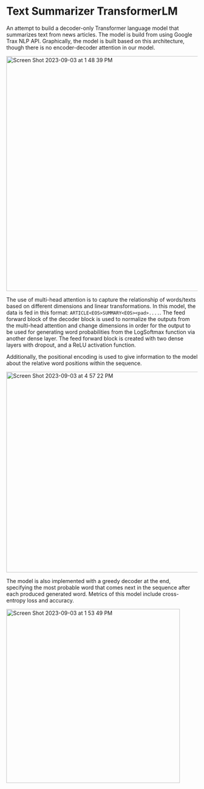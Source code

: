 # Text Summarizer TransformerLM
An attempt to build a decoder-only Transformer language model that summarizes text from news articles. The model is build from using Google Trax NLP API. Graphically, the model is built based on this architecture, though there is no encoder-decoder attention in our model.

<img width="617" alt="Screen Shot 2023-09-03 at 1 48 39 PM" src="https://github.com/anthonywu2000/Sample-Text-Summarizer-TransformerLM/assets/52024770/e5d9fc8f-fc64-436e-97d9-e8edf44df694">

The use of multi-head attention is to capture the relationship of words/texts based on different dimensions and linear transformations. In this model, the data is fed in this format:
`ARTICLE<EOS>SUMMARY<EOS><pad>....`. The feed forward block of the decoder block is used to normalize the outputs from the multi-head attention and change dimensions in order for the output to be used for generating word probabilities from the LogSoftmax function via another dense layer. The feed forward block is created with two dense layers with dropout, and a ReLU activation function. 

Additionally, the positional encoding is used to give information to the model about the relative word positions within the sequence.

<img width="527" alt="Screen Shot 2023-09-03 at 4 57 22 PM" src="https://github.com/anthonywu2000/Sample-Text-Summarizer-TransformerLM/assets/52024770/d0a7f929-0e0f-46ff-b80b-bf1cd90da901">

The model is also implemented with a greedy decoder at the end, specifying the most probable word that comes next in the sequence after each produced generated word.
Metrics of this model include cross-entropy loss and accuracy. 

<img width="457" alt="Screen Shot 2023-09-03 at 1 53 49 PM" src="https://github.com/anthonywu2000/Sample-Text-Summarizer-TransformerLM/assets/52024770/6873e828-d7cb-4a54-ba29-ad1f9043cf74">


